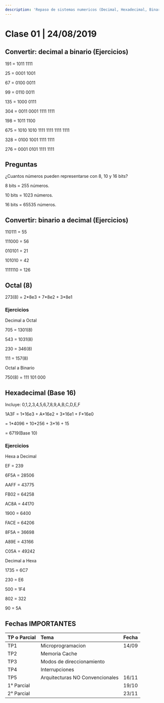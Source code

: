 ```yaml
---
description: 'Repaso de sistemas numericos (Decimal, Hexadecimal, Binario y Octal)'
---
```


# Clase 01 \| 24/08/2019

## Convertir: decimal a binario \(Ejercicios\)

191 = 1011 1111

25 = 0001 1001

67 = 0100 0011

99 = 0110 0011

135 = 1000 0111

304 = 0011 0001 1111 1111

198 = 1011 1100

675 = 1010 1010 1111 1111 1111 1111

328 = 0100 1001 1111 1111

276 = 0001 0101 1111 1111

## Preguntas

¿Cuantos números pueden representarse con 8, 10 y 16 bits?

8 bits = 255 números.

10 bits = 1023 números.

16 bits = 65535 números.

## Convertir: binario a decimal \(Ejercicios\)

110111 = 55

111000 = 56

010101 = 21

101010 = 42

1111110 = 126

## Octal \(8\)

273\(8\) = 2\*8e3 + 7\*8e2 + 3\*8e1

### Ejercicios

Decimal a Octal

705 = 1301\(8\)

543 = 1031\(8\)

230 = 346\(8\)

111 = 157\(8\)

Octal a Binario

750\(8\) = 111 101 000

## Hexadecimal \(Base 16\)

Incluye: 0,1,2,3,4,5,6,7,8,9,A,B,C,D,E,F

1A3F = 1\*16e3 + A\*16e2 + 3\*16e1 + F\*16e0

= 1\*4096 + 10\*256 + 3\*16 + 15

= 6719\(Base 10\)

### Ejercicios

Hexa a Decimal

EF = 239

6F5A = 28506

AAFF = 43775

FB02 = 64258

AC8A = 44170

1900 = 6400

FACE = 64206

8F5A = 36698

A89E = 43166

C05A = 49242

Decimal a Hexa

1735 = 6C7

230 = E6

500 = 1F4

802 = 322

90 = 5A

## Fechas IMPORTANTES

| TP o Parcial | Tema | Fecha |
| :--- | :--- | :--- |
| TP1 | Microprogramacion | 14/09 |
| TP2 | Memoria Cache |  |
| TP3 | Modos de direccionamiento |  |
| TP4 | Interrupciones |  |
| TP5 | Arquitecturas NO Convencionales | 16/11 |
| 1° Parcial |  | 19/10 |
| 2° Parcial |  | 23/11 |

